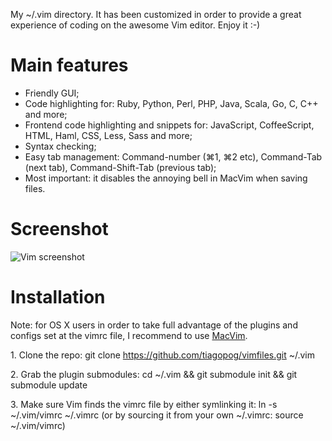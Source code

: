 My ~/.vim directory. It has been customized in order to provide a great experience of coding on the awesome Vim editor. Enjoy it :-)

# Main features

- Friendly GUI;
- Code highlighting for: Ruby, Python, Perl, PHP, Java, Scala, Go, C, C++ and more;
- Frontend code highlighting and snippets for: JavaScript, CoffeeScript, HTML, Haml, CSS, Less, Sass and more;
- Syntax checking;
- Easy tab management: Command-number (⌘1, ⌘2 etc), Command-Tab (next tab), Command-Shift-Tab (previous tab);
- Most important: it disables the annoying bell in MacVim when saving files. 


# Screenshot

![Vim screenshot](https://s3-us-west-2.amazonaws.com/mess-organizer/vim.png)

# Installation

Note: for OS X users in order to take full advantage of the plugins and configs set at the vimrc file, I recommend to use [MacVim](https://code.google.com/p/macvim/).


1\. Clone the repo: git clone https://github.com/tiagopog/vimfiles.git ~/.vim

2\. Grab the plugin submodules: cd ~/.vim && git submodule init && git submodule update

3\. Make sure Vim finds the vimrc file by either symlinking it: ln -s ~/.vim/vimrc ~/.vimrc (or by sourcing it from your own ~/.vimrc: source ~/.vim/vimrc)
